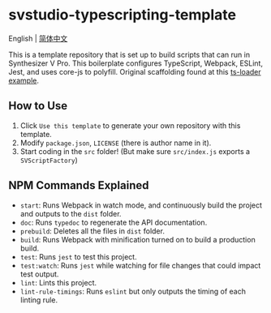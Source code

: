 # svstudio-typescripting-template

English | [简体中文](/README_zh-CN.md)

This is a template repository that is set up to build scripts that can run in Synthesizer V Pro.
This boilerplate configures TypeScript, Webpack, ESLint, Jest, and uses core-js to polyfill.
Original scaffolding found at this [ts-loader example](https://github.com/TypeStrong/ts-loader/tree/master/examples/fork-ts-checker-webpack-plugin).

## How to Use
1. Click `Use this template` to generate your own repository with this template.
1. Modify `package.json`, `LICENSE` (there is author name in it).
1. Start coding in the `src` folder! (But make sure `src/index.js` exports a `SVScriptFactory`)

## NPM Commands Explained
* `start`: Runs Webpack in watch mode, and continuously build the project and outputs to the `dist` folder.
* `doc`: Runs `typedoc` to regenerate the API documentation.
* `prebuild`: Deletes all the files in `dist` folder.
* `build`: Runs Webpack with minification turned on to build a production build.
* `test`: Runs `jest` to test this project.
* `test:watch`: Runs `jest` while watching for file changes that could impact test output.
* `lint`: Lints this project.
* `lint-rule-timings`: Runs `eslint` but only outputs the timing of each linting rule.
